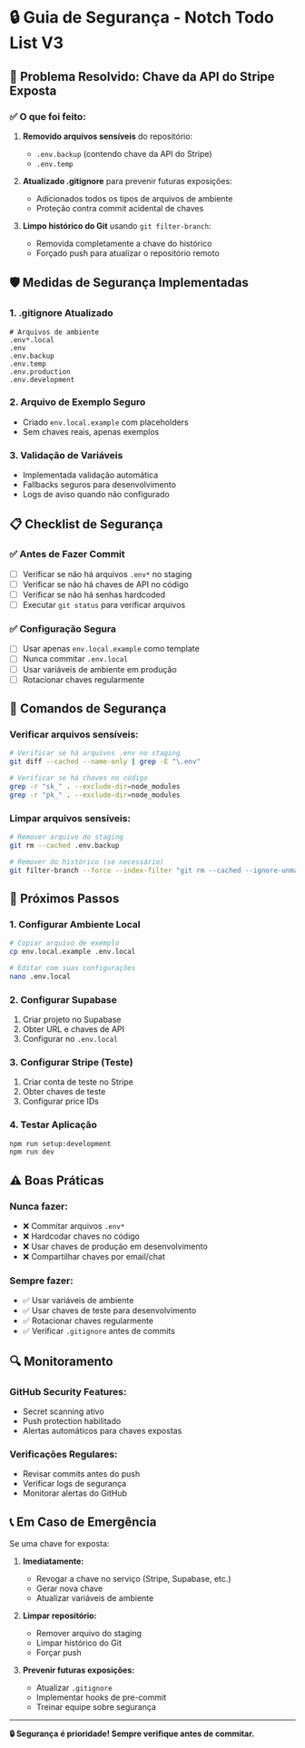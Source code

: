 # 🔒 Guia de Segurança - Notch Todo List V3

## 🚨 Problema Resolvido: Chave da API do Stripe Exposta

### ✅ **O que foi feito:**

1. **Removido arquivos sensíveis** do repositório:
   - `.env.backup` (contendo chave da API do Stripe)
   - `.env.temp`

2. **Atualizado .gitignore** para prevenir futuras exposições:
   - Adicionados todos os tipos de arquivos de ambiente
   - Proteção contra commit acidental de chaves

3. **Limpo histórico do Git** usando `git filter-branch`:
   - Removida completamente a chave do histórico
   - Forçado push para atualizar o repositório remoto

## 🛡️ **Medidas de Segurança Implementadas**

### **1. .gitignore Atualizado**
```gitignore
# Arquivos de ambiente
.env*.local
.env
.env.backup
.env.temp
.env.production
.env.development
```

### **2. Arquivo de Exemplo Seguro**
- Criado `env.local.example` com placeholders
- Sem chaves reais, apenas exemplos

### **3. Validação de Variáveis**
- Implementada validação automática
- Fallbacks seguros para desenvolvimento
- Logs de aviso quando não configurado

## 📋 **Checklist de Segurança**

### ✅ **Antes de Fazer Commit**
- [ ] Verificar se não há arquivos `.env*` no staging
- [ ] Verificar se não há chaves de API no código
- [ ] Verificar se não há senhas hardcoded
- [ ] Executar `git status` para verificar arquivos

### ✅ **Configuração Segura**
- [ ] Usar apenas `env.local.example` como template
- [ ] Nunca commitar `.env.local`
- [ ] Usar variáveis de ambiente em produção
- [ ] Rotacionar chaves regularmente

## 🔧 **Comandos de Segurança**

### **Verificar arquivos sensíveis:**
```bash
# Verificar se há arquivos .env no staging
git diff --cached --name-only | grep -E "\.env"

# Verificar se há chaves no código
grep -r "sk_" . --exclude-dir=node_modules
grep -r "pk_" . --exclude-dir=node_modules
```

### **Limpar arquivos sensíveis:**
```bash
# Remover arquivo do staging
git rm --cached .env.backup

# Remover do histórico (se necessário)
git filter-branch --force --index-filter "git rm --cached --ignore-unmatch .env.backup" --prune-empty --tag-name-filter cat -- --all
```

## 🚀 **Próximos Passos**

### **1. Configurar Ambiente Local**
```bash
# Copiar arquivo de exemplo
cp env.local.example .env.local

# Editar com suas configurações
nano .env.local
```

### **2. Configurar Supabase**
1. Criar projeto no Supabase
2. Obter URL e chaves de API
3. Configurar no `.env.local`

### **3. Configurar Stripe (Teste)**
1. Criar conta de teste no Stripe
2. Obter chaves de teste
3. Configurar price IDs

### **4. Testar Aplicação**
```bash
npm run setup:development
npm run dev
```

## ⚠️ **Boas Práticas**

### **Nunca fazer:**
- ❌ Commitar arquivos `.env*`
- ❌ Hardcodar chaves no código
- ❌ Usar chaves de produção em desenvolvimento
- ❌ Compartilhar chaves por email/chat

### **Sempre fazer:**
- ✅ Usar variáveis de ambiente
- ✅ Usar chaves de teste para desenvolvimento
- ✅ Rotacionar chaves regularmente
- ✅ Verificar `.gitignore` antes de commits

## 🔍 **Monitoramento**

### **GitHub Security Features:**
- Secret scanning ativo
- Push protection habilitado
- Alertas automáticos para chaves expostas

### **Verificações Regulares:**
- Revisar commits antes do push
- Verificar logs de segurança
- Monitorar alertas do GitHub

## 📞 **Em Caso de Emergência**

Se uma chave for exposta:

1. **Imediatamente:**
   - Revogar a chave no serviço (Stripe, Supabase, etc.)
   - Gerar nova chave
   - Atualizar variáveis de ambiente

2. **Limpar repositório:**
   - Remover arquivo do staging
   - Limpar histórico do Git
   - Forçar push

3. **Prevenir futuras exposições:**
   - Atualizar `.gitignore`
   - Implementar hooks de pre-commit
   - Treinar equipe sobre segurança

---

**🔒 Segurança é prioridade! Sempre verifique antes de commitar.**
